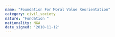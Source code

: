 ```yaml
---
name: "Foundation For Moral Value Reorientation"
category: civil_society
nature: "Fondation "
nationality: NGA
date_signed: '2018-11-12'
---
```

    
